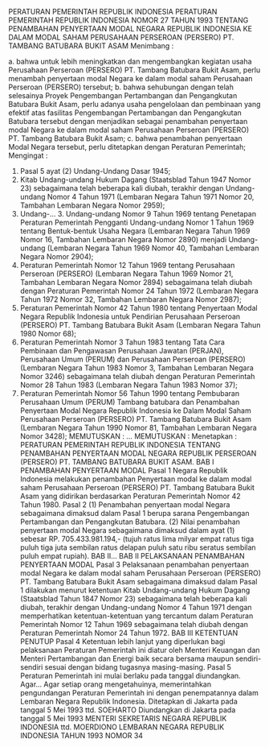  PERATURAN PEMERINTAH REPUBLIK INDONESIA PERATURAN PEMERINTAH REPUBLIK INDONESIA NOMOR 27 TAHUN 1993 TENTANG PENAMBAHAN PENYERTAAN MODAL NEGARA REPUBLIK INDONESIA KE DALAM MODAL SAHAM PERUSAHAAN PERSEROAN (PERSERO) PT. TAMBANG BATUBARA BUKIT ASAM
Menimbang :

a. bahwa untuk lebih meningkatkan dan mengembangkan kegiatan usaha Perusahaan Perseroan (PERSERO) PT. Tambang Batubara Bukit Asam, perlu menambah penyertaan modal Negara ke dalam modal saham Perusahaan Perseroan (PERSERO) tersebut;
b. bahwa sehubungan dengan telah selesainya Proyek Pengembangan Pertambangan dan Pengangkutan Batubara Bukit Asam, perlu adanya usaha pengelolaan dan pembinaan yang efektif atas fasilitas Pengembangan Pertambangan dan Pengangkutan Batubara tersebut dengan menjadikan sebagai penambahan penyertaan modal Negara ke dalam modal saham Perusahaan Perseroan (PERSERO) PT. Tambang Batubara Bukit Asam;
c. bahwa penambahan penyertaan Modal Negara tersebut, perlu ditetapkan dengan Peraturan Pemerintah;
Mengingat :

1. Pasal 5 ayat (2) Undang-Undang Dasar 1945;
2. Kitab Undang-undang Hukum Dagang (Staatsblad Tahun 1947 Nomor 23) sebagaimana telah beberapa kali diubah, terakhir dengan Undang-undang Nomor 4 Tahun 1971 (Lembaran Negara Tahun 1971 Nomor 20, Tambahan Lembaran Negara Nomor 2959);
3. Undang-… 3. Undang-undang Nomor 9 Tahun 1969 tentang Penetapan Peraturan Pemerintah Pengganti Undang-undang Nomor 1 Tahun 1969 tentang Bentuk-bentuk Usaha Negara (Lembaran Negara Tahun 1969 Nomor 16, Tambahan Lembaran Negara Nomor 2890) menjadi Undang-undang (Lembaran Negara Tahun 1969 Nomor 40, Tambahan Lembaran Negara Nomor 2904);
4. Peraturan Pemerintah Nomor 12 Tahun 1969 tentang Perusahaan Perseroan (PERSERO) (Lembaran Negara Tahun 1969 Nomor 21, Tambahan Lembaran Negara Nomor 2894) sebagaimana telah diubah dengan Peraturan Pemerintah Nomor 24 Tahun 1972 (Lembaran Negara Tahun 1972 Nomor 32, Tambahan Lembaran Negara Nomor 2987);
5. Peraturan Pemerintah Nomor 42 Tahun 1980 tentang Penyertaan Modal Negara Republik Indonesia untuk Pendirian Perusahaan Perseroan (PERSERO) PT. Tambang Batubara Bukit Asam (Lembaran Negara Tahun 1980 Nomor 68);
6. Peraturan Pemerintah Nomor 3 Tahun 1983 tentang Tata Cara Pembinaan dan Pengawasan Perusahaan Jawatan (PERJAN), Perusahaan Umum (PERUM) dan Perusahaan Perseroan (PERSERO) (Lembaran Negara Tahun 1983 Nomor 3, Tambahan Lembaran Negara Nomor 3246) sebagaimana telah diubah dengan Peraturan Pemerintah Nomor 28 Tahun 1983 (Lembaran Negara Tahun 1983 Nomor 37);
7. Peraturan Pemerintah Nomor 56 Tahun 1990 tentang Pembubaran Perusahaan Umum (PERUM) Tambang batubara dan Penambahan Penyertaan Modal Negara Republik Indonesia ke Dalam Modal Saham Perusahaan Perseroan (PERSERO) PT. Tambang Batubara Bukit Asam (Lembaran Negara Tahun 1990 Nomor 81, Tambahan Lembaran Negara Nomor 3428);
MEMUTUSKAN :
 …
MEMUTUSKAN :
 Menetapkan : PERATURAN PEMERINTAH REPUBLIK INDONESIA TENTANG PENAMBAHAN PENYERTAAN MODAL NEGARA REPUBLIK PERSEROAN (PERSERO) PT. TAMBANG BATUBARA BUKIT ASAM.
BAB I PENAMBAHAN PENYERTAAN MODAL
Pasal 1
Negara Republik Indonesia melakukan penambahan Penyertaan modal ke dalam modal saham Perusahaan Perseroan (PERSERO) PT. Tambang Batubara Bukit Asam yang didirikan berdasarkan Peraturan Pemerintah Nomor 42 Tahun 1980.
Pasal 2
(1) Penambahan penyertaan modal Negara sebagaimana dimaksud dalam Pasal 1 berupa sarana Pengembangan Pertambangan dan Pengangkutan Batubara.
(2) Nilai penambahan penyertaan modal Negara sebagaimana dimaksud dalam ayat (1) sebesar RP. 705.433.981.194,- (tujuh ratus lima milyar empat ratus tiga puluh tiga juta sembilan ratus delapan puluh satu ribu seratus sembilan puluh empat rupiah). BAB II…
BAB II PELAKSANAAN PENAMBAHAN PENYERTAAN MODAL
Pasal 3
Pelaksanaan penambahan penyertaan modal Negara ke dalam modal saham Perusahaan Perseroan (PERSERO) PT. Tambang Batubara Bukit Asam sebagaimana dimaksud dalam Pasal 1 dilakukan menurut ketentuan Kitab Undang-undang Hukum Dagang (Staatsblad Tahun 1847 Nomor 23) sebagaimana telah beberapa kali diubah, terakhir dengan Undang-undang Nomor 4 Tahun 1971 dengan memperhatikan ketentuan-ketentuan yang tercantum dalam Peraturan Pemerintah Nomor 12 Tahun 1969 sebagaimana telah diubah dengan Peraturan Pemerintah Nomor 24 Tahun 1972.
BAB III KETENTUAN PENUTUP
Pasal 4
Ketentuan lebih lanjut yang diperlukan bagi pelaksanaan Peraturan Pemerintah ini diatur oleh Menteri Keuangan dan Menteri Pertambangan dan Energi baik secara bersama maupun sendiri-sendiri sesuai dengan bidang tugasnya masing-masing.
Pasal 5
Peraturan Pemerintah ini mulai berlaku pada tanggal diundangkan. Agar…
Agar setiap orang mengetahuinya, memerintahkan pengundangan Peraturan Pemerintah ini dengan penempatannya dalam Lembaran Negara Republik Indonesia. Ditetapkan di Jakarta pada tanggal 5 Mei 1993 ttd. SOEHARTO Diundangkan di Jakarta pada tanggal 5 Mei 1993 MENTERI SEKRETARIS NEGARA REPUBLIK INDONESIA ttd. MOERDIONO LEMBARAN NEGARA REPUBLIK INDONESIA TAHUN 1993 NOMOR 34